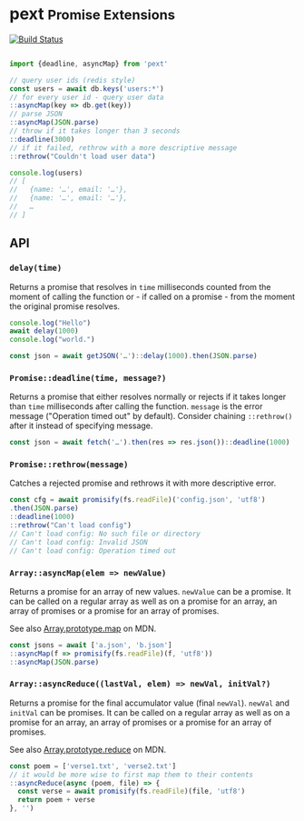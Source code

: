 # pext <small>Promise Extensions</small>

[![Build Status](https://api.travis-ci.org/phaux/pext.svg)](https://travis-ci.org/phaux/pext)

```js

import {deadline, asyncMap} from 'pext'

// query user ids (redis style)
const users = await db.keys('users:*')
// for every user id - query user data
::asyncMap(key => db.get(key))
// parse JSON
::asyncMap(JSON.parse)
// throw if it takes longer than 3 seconds
::deadline(3000)
// if it failed, rethrow with a more descriptive message
::rethrow("Couldn't load user data")

console.log(users)
// [
//   {name: '…', email: '…'},
//   {name: '…', email: '…'},
//   …
// ]

```

## API

### `delay(time)`

Returns a promise that resolves in `time` milliseconds
counted from the moment of calling the function or - if called on a promise -
from the moment the original promise resolves.

```js
console.log("Hello")
await delay(1000)
console.log("world.")

const json = await getJSON('…')::delay(1000).then(JSON.parse)
```

### `Promise::deadline(time, message?)`

Returns a promise that either resolves normally or rejects
if it takes longer than `time` milliseconds after calling the function.
`message` is the error message ("Operation timed out" by default).
Consider chaining `::rethrow()` after it instead of specifying message.

```js
const json = await fetch('…').then(res => res.json())::deadline(1000)
```

### `Promise::rethrow(message)`

Catches a rejected promise and rethrows it with more descriptive error.

```js
const cfg = await promisify(fs.readFile)('config.json', 'utf8')
.then(JSON.parse)
::deadline(1000)
::rethrow("Can't load config")
// Can't load config: No such file or directory
// Can't load config: Invalid JSON
// Can't load config: Operation timed out
```

### `Array::asyncMap(elem => newValue)`

Returns a promise for an array of new values. `newValue` can be a promise.
It can be called on a regular array as well as on a promise for an array,
an array of promises or a promise for an array of promises.

See also [Array.prototype.map](https://developer.mozilla.org/en-US/docs/Web/JavaScript/Reference/Global_Objects/Array/map) on MDN.

```js
const jsons = await ['a.json', 'b.json']
::asyncMap(f => promisify(fs.readFile)(f, 'utf8'))
::asyncMap(JSON.parse)
```

### `Array::asyncReduce((lastVal, elem) => newVal, initVal?)`

Returns a promise for the final accumulator value (final `newVal`).
`newVal` and `initVal` can be promises.
It can be called on a regular array as well as on a promise for an array,
an array of promises or a promise for an array of promises.

See also [Array.prototype.reduce](https://developer.mozilla.org/en-US/docs/Web/JavaScript/Reference/Global_Objects/Array/Reduce) on MDN.

```js
const poem = ['verse1.txt', 'verse2.txt']
// it would be more wise to first map them to their contents
::asyncReduce(async (poem, file) => {
  const verse = await promisify(fs.readFile)(file, 'utf8')
  return poem + verse
}, '')
```
